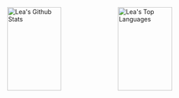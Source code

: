 <div> 
    <a href="https://github.com/lmdrn"><img alt="Lea's Github Stats" src="https://denvercoder1-github-readme-stats.vercel.app/api?username=lmdrn&show_icons=true&count_private=true&theme=react&border_color=7F3FBF&bg_color=0D1117&title_color=F85D7F&icon_color=F8D866" height="192px" width="49.5%"/></a>
  <a href="https://github.com/lmdrn"><img alt="Lea's Top Languages" src="https://denvercoder1-github-readme-stats.vercel.app/api/top-langs/?username=lmdrn&langs_count=8&layout=compact&theme=react&border_color=7F3FBF&bg_color=0D1117&title_color=F85D7F&icon_color=F8D866" height="192px" width="49.5%"/></a>
  <br/>
</div>
